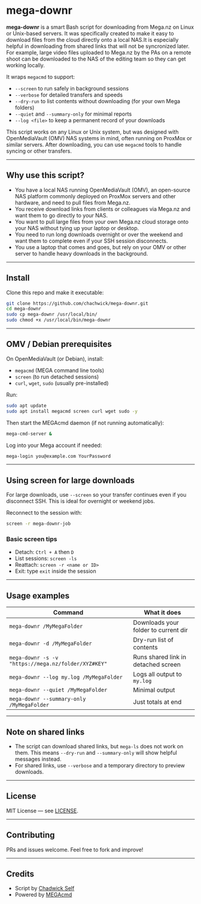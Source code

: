 # mega-downr

**mega-downr** is a smart Bash script for downloading from Mega.nz on Linux or Unix-based servers. It was specifically created to make it easy to download files from the cloud directly onto a local NAS.It is especially helpful in downloading from shared links that will not be syncronized later. For example, large video files uploaded to Mega.nz by the PAs on a remote shoot can be downloaded to the NAS of the editing team so they can get working locally. 

 It wraps `megacmd` to support:

- `--screen` to run safely in background sessions
- `--verbose` for detailed transfers and speeds
- `--dry-run` to list contents without downloading (for your own Mega folders)
- `--quiet` and `--summary-only` for minimal reports
- `--log <file>` to keep a permanent record of your downloads

This script works on any Linux or Unix system, but was designed with OpenMediaVault (OMV) NAS systems in mind, often running on ProxMox or similar servers. After downloading, you can use `megacmd` tools to handle syncing or other transfers. 

------

## Why use this script?

- You have a local NAS running OpenMediaVault (OMV), an open-source NAS platform commonly deployed on ProxMox servers and other hardware, and need to pull files from Mega.nz.
- You receive download links from clients or colleagues via Mega.nz and want them to go directly to your NAS.
- You want to pull large files from your own Mega.nz cloud storage onto your NAS without tying up your laptop or desktop.
- You need to run long downloads overnight or over the weekend and want them to complete even if your SSH session disconnects.
- You use a laptop that comes and goes, but rely on your OMV or other server to handle heavy downloads in the background.

------

## Install

Clone this repo and make it executable:

```bash
git clone https://github.com/chachwick/mega-downr.git
cd mega-downr
sudo cp mega-downr /usr/local/bin/
sudo chmod +x /usr/local/bin/mega-downr
```

------

## OMV / Debian prerequisites

On OpenMediaVault (or Debian), install:

- `megacmd` (MEGA command line tools)
- `screen` (to run detached sessions)
- `curl`, `wget`, `sudo` (usually pre-installed)

Run:

```bash
sudo apt update
sudo apt install megacmd screen curl wget sudo -y
```

Then start the MEGAcmd daemon (if not running automatically):

```bash
mega-cmd-server &
```

Log into your Mega account if needed:

```bash
mega-login you@example.com YourPassword
```

------

## Using screen for large downloads

For large downloads, use `--screen` so your transfer continues even if you disconnect SSH. This is ideal for overnight or weekend jobs.

Reconnect to the session with:

```bash
screen -r mega-downr-job
```

### Basic screen tips

- Detach: `Ctrl + A` then `D`
- List sessions: `screen -ls`
- Reattach: `screen -r <name or ID>`
- Exit: type `exit` inside the session

------

## Usage examples

| Command                                             | What it does                         |
| --------------------------------------------------- | ------------------------------------ |
| `mega-downr /MyMegaFolder`                          | Downloads your folder to current dir |
| `mega-downr -d /MyMegaFolder`                       | Dry-run list of contents             |
| `mega-downr -s -v "https://mega.nz/folder/XYZ#KEY"` | Runs shared link in detached screen  |
| `mega-downr --log my.log /MyMegaFolder`             | Logs all output to `my.log`          |
| `mega-downr --quiet /MyMegaFolder`                  | Minimal output                       |
| `mega-downr --summary-only /MyMegaFolder`           | Just totals at end                   |

------

## Note on shared links

- The script can download shared links, but `mega-ls` does not work on them. This means `--dry-run` and `--summary-only` will show helpful messages instead.
- For shared links, use `--verbose` and a temporary directory to preview downloads.

------

## License

MIT License — see [LICENSE](LICENSE).

------

## Contributing

PRs and issues welcome. Feel free to fork and improve!

------

## Credits

- Script by [Chadwick Self](https://github.com/chachwick)
- Powered by [MEGAcmd](https://github.com/meganz/MEGAcmd)